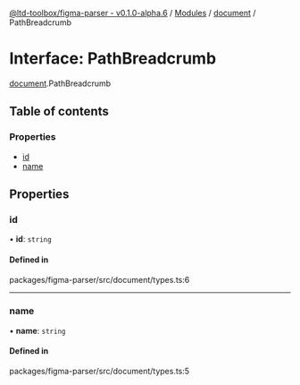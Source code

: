 [@ltd-toolbox/figma-parser - v0.1.0-alpha.6](../README.md) / [Modules](../modules.md) / [document](../modules/document.md) / PathBreadcrumb

# Interface: PathBreadcrumb

[document](../modules/document.md).PathBreadcrumb

## Table of contents

### Properties

- [id](document.PathBreadcrumb.md#id)
- [name](document.PathBreadcrumb.md#name)

## Properties

### id

• **id**: `string`

#### Defined in

packages/figma-parser/src/document/types.ts:6

___

### name

• **name**: `string`

#### Defined in

packages/figma-parser/src/document/types.ts:5
